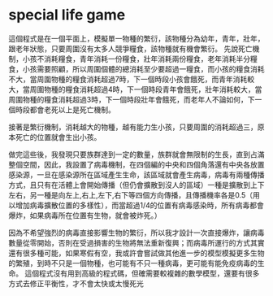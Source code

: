 # special life game
這個程式是在一個平面上，模擬單一物種的繁衍，該物種分為幼年，青年，壯年，跟老年狀態，只要周圍沒有太多人競爭糧食，該物種就有機會繁衍。
先說死亡機制，小孩不消耗糧食，青年消耗一份糧食，壯年消耗兩份糧食，老年消耗半分糧食，小孩需要照顧，所以周圍個體的總消耗至少要超過一糧食，而小孩的糧食消耗不大，當周圍物種的糧食消耗超過7時，下一個時段小孩會餓死，而青年消耗較大，當周圍物種的糧食消耗超過4時，下一個時段青年會餓死，壯年消耗較大，當周圍物種的糧食消耗超過3時，下一個時段壯年會餓死，而老年人不論如何，下一個時段都會老死以上是死亡機制。

接著是繁衍機制，消耗越大的物種，越有能力生小孩，只要周圍的消耗超過三，原本死亡的位置就會生出小孩。

做完這些後，我發現只要族群達到一定的數量，族群就會無限制的生長，直到占滿整個空間，因此，我設置了病毒機制，在四個編的中央和四個角落還有中央各放置感染源，一旦在感染源所在區域產生生命，該區域就會產生病毒，病毒有兩種傳播方式，且只有在活體上會開始傳播（但仍會擴散到沒人的區域）一種是擴散到上下左右，另一種是向左上,右上,左下,右下等四個方向傳播，且傳播機率各是0.5（用以增加病毒擴散位置的多樣性），而當超過1/4的位置有病毒感染時，所有病毒都會爆炸，如果病毒所在位置有生物，就會被炸死。）

因為不希望強烈的病毒直接影響生物的繁衍，所以我才設計一次直接爆炸，讓病毒數量從零開始，否則在受過損害的生物將無法重新復興；而病毒所運行的方式其實還有很多種可能，如果寒假有空，我或許會嘗試做其他進一步的模型模擬更多生物的繁殖，到時不只是一個物種，也可能有不只一種病毒，更可能有能免疫病毒的生命。
這個程式沒有用到高級的程式碼，但確需要較複雜的數學模型，還要有很多方式去修正平衡性，才不會太快或太慢死光
